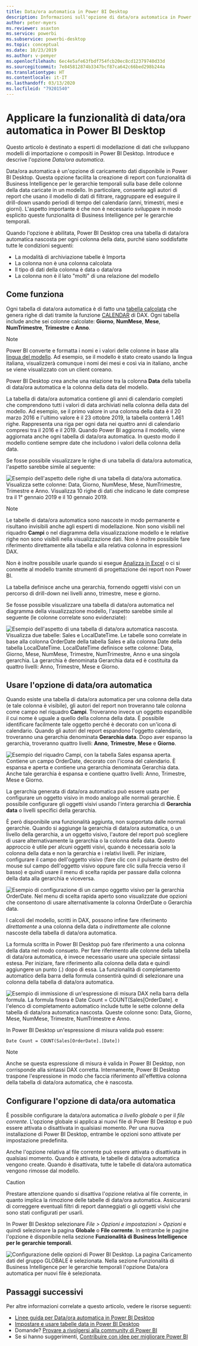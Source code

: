 ```yaml
---
title: Data/ora automatica in Power BI Desktop
description: Informazioni sull'opzione di data/ora automatica in Power BI Desktop.
author: peter-myers
ms.reviewer: asaxton
ms.service: powerbi
ms.subservice: powerbi-desktop
ms.topic: conceptual
ms.date: 10/23/2019
ms.author: v-pemyer
ms.openlocfilehash: 6ec4e5afe63fbdf754fcb20ec8cd12379740d33d
ms.sourcegitcommit: 7e845812874b3347bcf87ca642c66bed298b244a
ms.translationtype: HT
ms.contentlocale: it-IT
ms.lasthandoff: 03/13/2020
ms.locfileid: "79201540"
---
```

# <a name="apply-auto-datetime-in-power-bi-desktop"></a>Applicare la funzionalità di data/ora automatica in Power BI Desktop

Questo articolo è destinato a esperti di modellazione di dati che sviluppano modelli di importazione o compositi in Power BI Desktop. Introduce e descrive l'opzione _Data/ora automatica_.

Data/ora automatica è un'opzione di caricamento dati disponibile in Power BI Desktop. Questa opzione facilita la creazione di report con funzionalità di Business Intelligence per le gerarchie temporali sulla base delle colonne della data caricate in un modello. In particolare, consente agli autori di report che usano il modello di dati di filtrare, raggruppare ed eseguire il drill-down usando periodi di tempo del calendario (anni, trimestri, mesi e giorni). L'aspetto importante è che non è necessario sviluppare in modo esplicito queste funzionalità di Business Intelligence per le gerarchie temporali.

Quando l'opzione è abilitata, Power BI Desktop crea una tabella di data/ora automatica nascosta per ogni colonna della data, purché siano soddisfatte tutte le condizioni seguenti:

- La modalità di archiviazione tabelle è Importa
- La colonna non è una colonna calcolata
- Il tipo di dati della colonna è data o data/ora
- La colonna non è il lato "molti" di una relazione del modello

## <a name="how-it-works"></a>Come funziona

Ogni tabella di data/ora automatica è di fatto una [tabella calcolata](desktop-calculated-tables.md) che genera righe di dati tramite la funzione [CALENDAR](/dax/calendar-function-dax) di DAX. Ogni tabella include anche sei colonne calcolate: **Giorno**, **NumMese**, **Mese**, **NumTrimestre**, **Trimestre** e **Anno**.

> [!NOTE]
> Power BI converte e formatta i nomi e i valori delle colonne in base alla [lingua del modello](supported-languages-countries-regions.md#choose-the-language-for-the-model-in-power-bi-desktop). Ad esempio, se il modello è stato creato usando la lingua italiana, visualizzerà comunque i nomi dei mesi e così via in italiano, anche se viene visualizzato con un client coreano.

Power BI Desktop crea anche una relazione tra la colonna **Data** della tabella di data/ora automatica e la colonna della data del modello.

La tabella di data/ora automatica contiene gli anni di calendario completi che comprendono tutti i valori di data archiviati nella colonna della data del modello. Ad esempio, se il primo valore in una colonna della data è il 20 marzo 2016 e l'ultimo valore è il 23 ottobre 2019, la tabella conterrà 1.461 righe. Rappresenta una riga per ogni data nei quattro anni di calendario compresi tra il 2016 e il 2019. Quando Power BI aggiorna il modello, viene aggiornata anche ogni tabella di data/ora automatica. In questo modo il modello contiene sempre date che includono i valori della colonna della data.

Se fosse possibile visualizzare le righe di una tabella di data/ora automatica, l'aspetto sarebbe simile al seguente:

![Esempio dell'aspetto delle righe di una tabella di data/ora automatica. Visualizza sette colonne: Data, Giorno, NumMese, Mese, NumTrimestre, Trimestre e Anno. Visualizza 10 righe di dati che indicano le date comprese tra il 1° gennaio 2019 e il 10 gennaio 2019.](media/desktop-auto-date-time/auto-date-time-hidden-table-example-rows.png)

> [!NOTE]
> Le tabelle di data/ora automatica sono nascoste in modo permanente e risultano invisibili anche agli esperti di modellazione. Non sono visibili nel riquadro **Campi** o nel diagramma della visualizzazione modello e le relative righe non sono visibili nella visualizzazione dati. Non è inoltre possibile fare riferimento direttamente alla tabella e alla relativa colonna in espressioni DAX.
>
> Non è inoltre possibile usarle quando si esegue [Analizza in Excel](service-analyze-in-excel.md) o ci si connette al modello tramite strumenti di progettazione dei report non Power BI.

La tabella definisce anche una gerarchia, fornendo oggetti visivi con un percorso di drill-down nei livelli anno, trimestre, mese e giorno.

Se fosse possibile visualizzare una tabella di data/ora automatica nel diagramma della visualizzazione modello, l'aspetto sarebbe simile al seguente (le colonne correlate sono evidenziate):

![Esempio dell'aspetto di una tabella di data/ora automatica nascosta. Visualizza due tabelle: Sales e LocalDateTime. Le tabelle sono correlate in base alla colonna OrderDate della tabella Sales e alla colonna Date della tabella LocalDateTime. LocalDateTime definisce sette colonne: Data, Giorno, Mese, NumMese, Trimestre, NumTrimestre, Anno e una singola gerarchia. La gerarchia è denominata Gerarchia data ed è costituita da quattro livelli: Anno, Trimestre, Mese e Giorno.](media/desktop-auto-date-time/auto-date-time-hidden-table-example-diagram.png)

## <a name="work-with-auto-datetime"></a>Usare l'opzione di data/ora automatica

Quando esiste una tabella di data/ora automatica per una colonna della data (e tale colonna è visibile), gli autori del report non troveranno tale colonna come campo nel riquadro **Campi**. Troveranno invece un oggetto espandibile il cui nome è uguale a quello della colonna della data. È possibile identificare facilmente tale oggetto perché è decorato con un'icona di calendario. Quando gli autori del report espandono l'oggetto calendario, troveranno una gerarchia denominata **Gerarchia data**. Dopo aver espanso la gerarchia, troveranno quattro livelli: **Anno**, **Trimestre**, **Mese** e **Giorno**.

![Esempio del riquadro Campi, con la tabella Sales espansa aperta. Contiene un campo OrderDate, decorato con l'icona del calendario. È espansa e aperta e contiene una gerarchia denominata Gerarchia data. Anche tale gerarchia è espansa e contiene quattro livelli: Anno, Trimestre, Mese e Giorno.](media/desktop-auto-date-time/auto-date-time-fields-pane-example.png)

La gerarchia generata di data/ora automatica può essere usata per configurare un oggetto visivo in modo analogo alle normali gerarchie. È possibile configurare gli oggetti visivi usando l'intera gerarchia di **Gerarchia data** o livelli specifici della gerarchia.

È però disponibile una funzionalità aggiunta, non supportata dalle normali gerarchie. Quando si aggiunge la gerarchia di data/ora automatica, o un livello della gerarchia, a un oggetto visivo, l'autore del report può scegliere di usare alternativamente la gerarchia o la colonna della data. Questo approccio è utile per alcuni oggetti visivi, quando è necessaria solo la colonna della data e non la gerarchia e i relativi livelli. Per iniziare, configurare il campo dell'oggetto visivo (fare clic con il pulsante destro del mouse sul campo dell'oggetto visivo oppure fare clic sulla freccia verso il basso) e quindi usare il menu di scelta rapida per passare dalla colonna della data alla gerarchia e viceversa.

![Esempio di configurazione di un campo oggetto visivo per la gerarchia OrderDate. Nel menu di scelta rapida aperto sono visualizzate due opzioni che consentono di usare alternativamente la colonna OrderDate o Gerarchia data.](media/desktop-auto-date-time/auto-date-time-configure-visuals-fields.png)

I calcoli del modello, scritti in DAX, possono infine fare riferimento _direttamente_ a una colonna della data o _indirettamente_ alle colonne nascoste della tabella di data/ora automatica.

La formula scritta in Power BI Desktop può fare riferimento a una colonna della data nel modo consueto. Per fare riferimento alle colonne della tabella di data/ora automatica, è invece necessario usare una speciale sintassi estesa. Per iniziare, fare riferimento alla colonna della data e quindi aggiungere un punto (.) dopo di essa. La funzionalità di completamento automatico della barra della formula consentirà quindi di selezionare una colonna della tabella di data/ora automatica.

![Esempio di immissione di un'espressione di misura DAX nella barra della formula. La formula finora è Date Count = COUNT(Sales[OrderDate]. e l'elenco di completamento automatico include tutte le sette colonne della tabella di data/ora automatica nascosta. Queste colonne sono: Data, Giorno, Mese, NumMese, Trimestre, NumTrimestre e Anno.](media/desktop-auto-date-time/auto-date-time-dax-auto-complete.png)

In Power BI Desktop un'espressione di misura valida può essere:

```dax
Date Count = COUNT(Sales[OrderDate].[Date])
```

> [!NOTE]
> Anche se questa espressione di misura è valida in Power BI Desktop, non corrisponde alla sintassi DAX corretta. Internamente, Power BI Desktop traspone l'espressione in modo che faccia riferimento all'effettiva colonna della tabella di data/ora automatica, che è nascosta.

## <a name="configure-auto-datetime-option"></a>Configurare l'opzione di data/ora automatica

È possibile configurare la data/ora automatica _a livello globale_ o per il _file corrente_. L'opzione globale si applica ai nuovi file di Power BI Desktop e può essere attivata o disattivata in qualsiasi momento. Per una nuova installazione di Power BI Desktop, entrambe le opzioni sono attivate per impostazione predefinita.

Anche l'opzione relativa al file corrente può essere attivata o disattivata in qualsiasi momento. Quando è attivata, le tabelle di data/ora automatica vengono create. Quando è disattivata, tutte le tabelle di data/ora automatica vengono rimosse dal modello.

> [!CAUTION]
> Prestare attenzione quando si disattiva l'opzione relativa al file corrente, in quanto implica la rimozione delle tabelle di data/ora automatica. Assicurarsi di correggere eventuali filtri di report danneggiati o gli oggetti visivi che sono stati configurati per usarli.

In Power BI Desktop selezionare _File > Opzioni e impostazioni > Opzioni_ e quindi selezionare la pagina **Globale** o **File corrente**. In entrambe le pagine l'opzione è disponibile nella sezione **Funzionalità di Business Intelligence per le gerarchie temporali**.

![Configurazione delle opzioni di Power BI Desktop. La pagina Caricamento dati del gruppo GLOBALE è selezionata. Nella sezione Funzionalità di Business Intelligence per le gerarchie temporali l'opzione Data/ora automatica per nuovi file è selezionata.](media/desktop-auto-date-time/auto-date-time-configure-global-options.png)

## <a name="next-steps"></a>Passaggi successivi

Per altre informazioni correlate a questo articolo, vedere le risorse seguenti:

- [Linee guida per Data/ora automatica in Power BI Desktop](guidance/auto-date-time.md)
- [Impostare e usare tabelle data in Power BI Desktop](desktop-date-tables.md)
- Domande? [Provare a rivolgersi alla community di Power BI](https://community.powerbi.com/)
- Se si hanno suggerimenti, [Contribuire con idee per migliorare Power BI](https://ideas.powerbi.com/)
